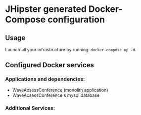 # JHipster generated Docker-Compose configuration

## Usage

Launch all your infrastructure by running: `docker-compose up -d`.

## Configured Docker services

### Applications and dependencies:

- WaveAcsessConference (monolith application)
- WaveAcsessConference's mysql database

### Additional Services:

